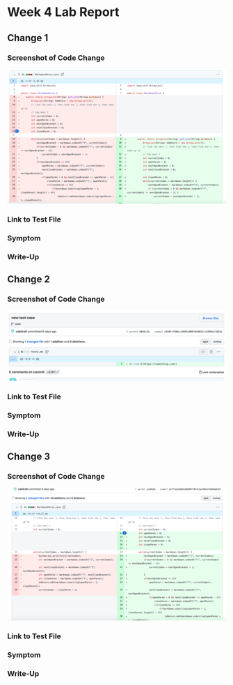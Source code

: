 # Week 4 Lab Report

## Change 1

### Screenshot of Code Change
![alt text](Change_1.png)

### Link to Test File

### Symptom

### Write-Up

## Change 2

### Screenshot of Code Change
![alt text](Change_2.png)

### Link to Test File

### Symptom

### Write-Up

## Change 3

### Screenshot of Code Change
![alt text](Change_3.png)

### Link to Test File

### Symptom

### Write-Up


